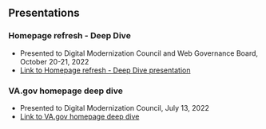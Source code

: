 
## Presentations

### Homepage refresh - Deep Dive
- Presented to Digital Modernization Council and Web Governance Board,	October 20-21, 2022
- [Link to Homepage refresh - Deep Dive presentation](https://github.com/department-of-veterans-affairs/va.gov-team/blob/master/products/home-page/initiatives/2022-home-page-redesign-initiative/Homepage%20refresh%20DMC%20-%20Deep%20Dive%20-%2019%20Oct%202022.pptx)

### VA.gov homepage deep dive
- Presented to Digital Modernization Council, July 13, 2022
- [Link to VA.gov homepage deep dive](https://github.com/department-of-veterans-affairs/va.gov-team/blob/master/products/home-page/initiatives/2022-home-page-redesign-initiative/VA.gov-homepage-deep-dive--July-2022.pdf)
